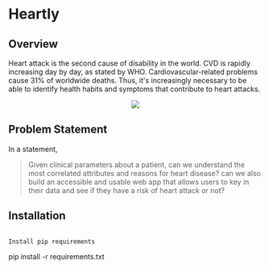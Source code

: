 # Heartly

## Overview
Heart attack is the second cause of disability in the world. CVD is rapidly increasing day by day, as stated by WHO. Cardiovascular-related problems cause 31% of worldwide deaths. Thus, it's increasingly necessary to be able to identify health habits and symptoms that contribute to heart attacks.

<center><img src='https://i.pinimg.com/originals/87/45/76/874576ebe081d0b3cc15c1a519dcb6c1.gif'></center>

## Problem Statement
In a statement,

> Given clinical parameters about a patient, can we understand the most correlated attributes and reasons for heart disease? can we also build an accessible and usable web app that allows users to key in their data and see if they have a risk of heart attack or not?

## Installation

```

Install pip requirements

```
pip install -r requirements.txt
```
